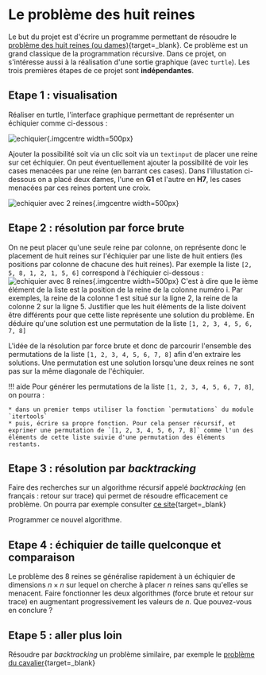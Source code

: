 # Le problème des huit reines


Le but du projet est d'écrire un programme permettant de résoudre le [problème des huit reines (ou dames)](https://fr.wikipedia.org/wiki/Probl%C3%A8me_des_huit_dames){target=_blank}. Ce problème est un grand classique de la programmation récursive. Dans ce projet, on s'intéresse aussi à la réalisation d'une sortie graphique (avec `turtle`). Les trois premières étapes de ce projet sont **indépendantes**.

## Etape 1 :  visualisation
Réaliser  en turtle, l'interface graphique permettant de représenter un échiquier comme ci-dessous :

![echiquier](../images/Projets/reines1.png){.imgcentre width=500px}

Ajouter la possibilité soit via un clic soit via un `textinput` de placer une reine sur cet échiquier. On peut éventuellement ajouter la possibilité de voir les cases menacées par une reine (en barrant ces cases). Dans l'illustation ci-dessous on a placé deux dames, l'une en **G1** et l'autre en **H7**, les cases menacées par ces reines portent une croix.

![echiquier avec 2 reines](../images/Projets/reines2.png){.imgcentre width=500px}


## Etape 2 : résolution par force brute
On ne peut placer qu'une seule reine par colonne, on représente donc le placement de huit reines sur l'échiquier par une liste de huit entiers (les positions par colonne de chacune des huit reines). Par exemple la liste `[2, 5, 8, 1, 2, 1, 5, 6]` correspond à l'échiquier ci-dessous :
![echiquier avec 8 reines](../images/Projets/reines3.png){.imgcentre width=500px}
C'est à dire que le ième élément de la liste est la position de la reine de la colonne numéro i. Par exemples, la reine de la colonne 1 est situé sur la ligne 2, la reine de la colonne 2 sur la ligne 5. 
Justifier que les huit éléments de la liste doivent être différents pour que cette liste représente une solution du problème. En déduire qu'une solution est une permutation de la liste `[1, 2, 3, 4, 5, 6, 7, 8]`

L'idée de la résolution par force brute et donc de parcourir l'ensemble des permutations de la liste   `[1, 2, 3, 4, 5, 6, 7, 8]` afin d'en extraire les solutions. Une permutation est une solution lorsqu'une deux reines ne sont pas sur la même diagonale de l'échiquier.

!!! aide
    Pour générer les permutations de la liste `[1, 2, 3, 4, 5, 6, 7, 8]`, on pourra :

    * dans un premier temps utiliser la fonction `permutations` du module `itertools`
    * puis, écrire sa propre fonction. Pour cela penser récursif, et exprimer une permutation de `[1, 2, 3, 4, 5, 6, 7, 8]` comme l'un des éléments de cette liste suivie d'une permutation des éléments restants.

## Etape 3 : résolution par *backtracking*
Faire des recherches sur un algorithme récursif appelé *backtracking* (en français : retour sur trace) qui permet de résoudre efficacement ce problème. On pourra par exemple consulter [ce site](https://interstices.info/le-probleme-des-8-reines/){target=_blank}

Programmer ce nouvel algorithme.


## Etape 4 : échiquier de taille quelconque et comparaison
Le problème des 8 reines se généralise rapidement à un échiquier de dimensions $n \times n$ sur lequel on cherche à placer $n$ reines sans qu'elles se menacent. Faire fonctionner les deux algorithmes (force brute et retour sur trace) en augmentant progressivement les valeurs de $n$. Que pouvez-vous en conclure ?


## Etape 5 : aller plus loin
Résoudre par *backtracking* un problème similaire, par exemple le [problème du cavalier](https://fr.wikipedia.org/wiki/Probl%C3%A8me_du_cavalier){target=_blank}